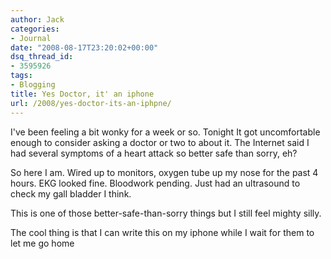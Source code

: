 ```yaml
---
author: Jack
categories:
- Journal
date: "2008-08-17T23:20:02+00:00"
dsq_thread_id:
- 3595926
tags:
- Blogging
title: Yes Doctor, it' an iphone
url: /2008/yes-doctor-its-an-iphpne/
---
```


I've been feeling a bit wonky for a week or so. Tonight It got uncomfortable enough to consider asking a doctor or two to about it. The Internet said I had several symptoms of a heart attack so better safe than sorry, eh?

So here I am. Wired up to monitors, oxygen tube up my nose for the past 4 hours. EKG looked fine. Bloodwork pending. Just had an ultrasound to check my gall bladder I think.

This is one of those better-safe-than-sorry things but I still feel mighty silly.

The cool thing is that I can write this on my iphone while I wait for them to let me go home